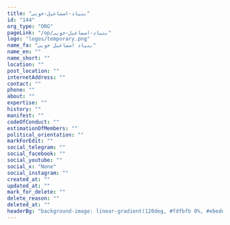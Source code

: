 ```yaml
---
title: "بنیاد-اسماعیل-خویی"
id: "144"
org_type: "ORG"
pageLink: "/op/بنیاد-اسماعیل-خویی"
logo: "logos/temporary.png"
name_fa: "بنیاد اسماعیل خویی"
name_en: ""
name_short: ""
location: ""
post_location: ""
internetAddress: ""
contact: ""
phone: ""
about: ""
expertise: ""
history: ""
manifest: ""
codeOfConduct: ""
estimationOfMembers: ""
political_orientation: ""
markForEdit: ""
social_telegram: ""
social_facebook: ""
social_youtube: ""
social_x: "None"
social_instagram: ""
created_at: ""
updated_at: ""
mark_for_delete: ""
delete_reason: ""
deleted_at: ""
headerBg: "background-image: linear-gradient(120deg, #fdfbfb 0%, #ebedee 100%);"
---
```


